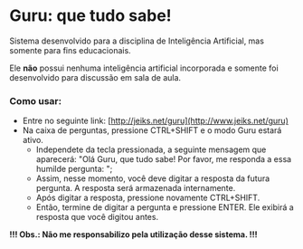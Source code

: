 # Guru: que tudo sabe!
Sistema desenvolvido para a disciplina de Inteligência Artificial, mas somente para fins educacionais.

Ele **não** possui nenhuma inteligência artificial incorporada e somente foi desenvolvido para discussão em sala de aula.

### Como usar:
- Entre no seguinte link: [http://jeiks.net/guru](http://www.jeiks.net/guru)
- Na caixa de perguntas, pressione CTRL+SHIFT e o modo Guru estará ativo.
  - Independete da tecla pressionada, a seguinte mensagem que aparecerá: "Olá Guru, que tudo sabe! Por favor, me responda a essa humilde pergunta: ";
  - Assim, nesse momento, você deve digitar a resposta da futura pergunta. A resposta será armazenada internamente.
  - Após digitar a resposta, pressione novamente CTRL+SHIFT.
  - Então, termine de digitar a pergunta e pressione ENTER. Ele exibirá a resposta que você digitou antes.
 
**!!! Obs.: Não me responsabilizo pela utilização desse sistema. !!!**
